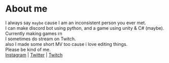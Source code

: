 # About me
I always say `maybe` cause I am an inconsistent person you ever met. <br>
I can make discord bot using python, and a game using unity & C# (maybe). <br>
Currently making games rn<br>
I sometimes do stream on Twitch. <br>
also I made some short MV too cause i love editing things. <br>
Please be kind of me. <br>
<a href="https://www.instagram.com/suprcream/">Instagram</a> | <a href="https://twitter.com/suprcream_">Twitter</a> | <a href="https://www.twitch.tv/suprcream">Twitch</a>



















<!---
suprcream/suprcream is a ✨ special ✨ repository because its `README.md` (this file) appears on your GitHub profile.
You can click the Preview link to take a look at your changes.
--->
